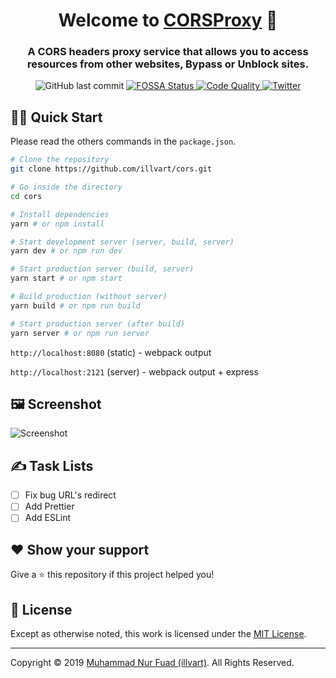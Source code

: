 <h1 align="center">Welcome to <a href="https://github.com/illvart/cors" title="Repository">CORSProxy</a> 👋</h1>
<h3 align="center">A CORS headers proxy service that allows you to access resources from other websites, Bypass or Unblock sites.</h3>
<p align="center">
	<img alt="GitHub last commit" src="https://img.shields.io/github/last-commit/illvart/cors.svg">
	<a href="https://app.fossa.com/projects/git%2Bgithub.com%2Fillvart%2Fcors?ref=badge_shield" title="FOSSA">
    <img alt="FOSSA Status" src="https://app.fossa.com/api/projects/git%2Bgithub.com%2Fillvart%2Fcors.svg?type=shield" />
  </a>
  <a href="https://www.codacy.com/manual/illvart/cors?utm_source=github.com&amp;utm_medium=referral&amp;utm_content=illvart/cors&amp;utm_campaign=Badge_Grade" title="Codacy">
    <img alt="Code Quality" src="https://api.codacy.com/project/badge/Grade/11c9f61a838f468b848adf3a21b38040" />
  </a>
  <a href="https://twitter.com/illvart" title="Follow me on Twitter">
    <img alt="Twitter" src="https://img.shields.io/twitter/follow/illvart.svg?label=follow+illvart" />
  </a>
</p>

## 👨‍💻 Quick Start
Please read the others commands in the ```package.json```.

```sh
# Clone the repository
git clone https://github.com/illvart/cors.git

# Go inside the directory
cd cors

# Install dependencies
yarn # or npm install

# Start development server (server, build, server)
yarn dev # or npm run dev

# Start production server (build, server)
yarn start # or npm start

# Build production (without server)
yarn build # or npm run build

# Start production server (after build)
yarn server # or npm run server
```
```http://localhost:8080``` (static) - webpack output

```http://localhost:2121``` (server) - webpack output + express

## 🖼️ Screenshot

![Screenshot](doc/cors.illvart.com_screenshot.png)

## ✍️ Task Lists

- [ ] Fix bug URL's redirect
- [ ] Add Prettier
- [ ] Add ESLint

## ❤️ Show your support

Give a ⭐️ this repository if this project helped you!

## 📝 License

Except as otherwise noted, this work is licensed under the [MIT License](LICENSE).

---

Copyright © 2019 [Muhammad Nur Fuad (illvart)](https://github.com/illvart). All Rights Reserved.
